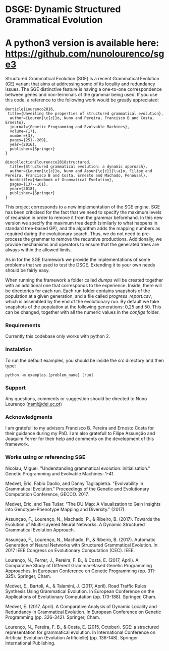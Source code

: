 # DSGE: Dynamic Structured Grammatical Evolution
# A python3 version is available here: https://github.com/nunolourenco/sge3

Structured Grammatical Evolution (SGE) is a recent Grammatical Evolution (GE) variant that aims at addressing some of its locality and redundancy issues. The SGE distinctive feature is having a one-to-one correspondence between genes and non-terminals of the grammar being used. If you use this code, a reference to the following work would be greatly appreciated:

```
@article{Lourenco2016,
 title={Unveiling the properties of structured grammatical evolution},
  author={Louren{\c{c}}o, Nuno and Pereira, Francisco B and Costa, Ernesto},
  journal={Genetic Programming and Evolvable Machines},
  volume={17},
  number={3},
  pages={251--289},
  year={2016},
  publisher={Springer}
}

@incollection{lourencco2018structured,
  title={Structured grammatical evolution: a dynamic approach},
  author={Louren{\c{c}}o, Nuno and Assun{\c{c}}{\~a}o, Filipe and Pereira, Francisco B and Costa, Ernesto and Machado, Penousal},
  booktitle={Handbook of Grammatical Evolution},
  pages={137--161},
  year={2018},
  publisher={Springer}
}
```

This project corresponds to a new implementation of the SGE engine. SGE has been criticised for the fact that we need to specify the maximum levels of recursion in order to remove it from the grammar beforehand. In this new version we specify the maximum tree depth (similarly to what happens in standard tree-based GP), and the algorithm adds the mapping numbers as required during the evolutionary search. Thus, we do not need to pre-process the grammar to remove the recursive productions. Additionally, we provide mechanisms and operators to ensure that the generated trees are always within the allowed limits.


As in for the SGE framework we provide the implementations of some problems that we used to test the DSGE. Extending it to your own needs should be fairly easy. 


When running the framework a folder called *dumps* will be created together with an additional one that corresponds to the experience. Inside, there will be directories for each run. Each run folder contains snapshots of the population at a given generation, and a file called *progress_report.csv*,  which is assembled by the end of the evolutionary run. By default we take snapshots of the population at the following generations: 0,25 and 50. This can be changed, together with all the numeric values in the *configs* folder.

### Requirements
Currently this codebase only works with python 2. 

### Instalation

To run the default examples, you should be inside the *src* directory and then type:

`python -m examples.[problem_name] [run]`

### Support

Any questions, comments or suggestion should be directed to Nuno Lourenço ([naml@dei.uc.pt](mailto:naml@dei.uc.pt))

### Acknowledgments

I am gratefull to my advisors Francisco B. Pereira and Ernesto Costa for their guidance during my PhD. I am also gratefull to Filipe Assunção and Joaquim Ferrer for their help and comments on the development of this framework. 

### Works using or referencing SGE

Nicolau, Miguel. "Understanding grammatical evolution: initialisation." Genetic Programming and Evolvable Machines: 1-41.

Medvet, Eric, Fabio Daolio, and Danny Tagliapietra. "Evolvability in Grammatical Evolution." Proceedings of the Genetic and Evolutionary Computation Conference, GECCO. 2017.

Medvet, Eric, and Tea Tušar. "The DU Map: A Visualization to Gain Insights into Genotype-Phenotype Mapping and Diversity." (2017).

Assunçao, F., Lourenço, N., Machado, P., & Ribeiro, B. (2017). Towards the Evolution of Multi-Layered Neural Networks: A Dynamic Structured Grammatical Evolution Approach.

Assunçao, F., Lourenço, N., Machado, P., & Ribeiro, B. (2017). Automatic Generation of Neural Networks with Structured Grammatical Evolution. In 2017 IEEE Congress on Evolutionary Computation (CEC). IEEE.

Lourenço, N., Ferrer, J., Pereira, F. B., & Costa, E. (2017, April). A Comparative Study of Different Grammar-Based Genetic Programming Approaches. In European Conference on Genetic Programming (pp. 311-325). Springer, Cham.

Medvet, E., Bartoli, A., & Talamini, J. (2017, April). Road Traffic Rules Synthesis Using Grammatical Evolution. In European Conference on the Applications of Evolutionary Computation (pp. 173-188). Springer, Cham.

Medvet, E. (2017, April). A Comparative Analysis of Dynamic Locality and Redundancy in Grammatical Evolution. In European Conference on Genetic Programming (pp. 326-342). Springer, Cham.

Lourenço, N., Pereira, F. B., & Costa, E. (2015, October). SGE: a structured representation for grammatical evolution. In International Conference on Artificial Evolution (Evolution Artificielle) (pp. 136-148). Springer International Publishing.
